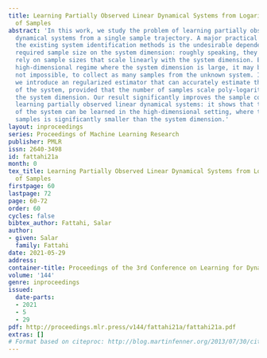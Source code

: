 ```yaml
---
title: Learning Partially Observed Linear Dynamical Systems from Logarithmic Number
  of Samples
abstract: 'In this work, we study the problem of learning partially observed linear
  dynamical systems from a single sample trajectory. A major practical challenge in
  the existing system identification methods is the undesirable dependency of their
  required sample size on the system dimension: roughly speaking, they presume and
  rely on sample sizes that scale linearly with the system dimension. Evidently, in
  high-dimensional regime where the system dimension is large, it may be costly, if
  not impossible, to collect as many samples from the unknown system. In this paper,
  we introduce an regularized estimator that can accurately estimate the Markov parameters
  of the system, provided that the number of samples scale poly-logarithmically with
  the system dimension. Our result significantly improves the sample complexity of
  learning partially observed linear dynamical systems: it shows that the Markov parameters
  of the system can be learned in the high-dimensional setting, where the number of
  samples is significantly smaller than the system dimension.'
layout: inproceedings
series: Proceedings of Machine Learning Research
publisher: PMLR
issn: 2640-3498
id: fattahi21a
month: 0
tex_title: Learning Partially Observed Linear Dynamical Systems from Logarithmic Number
  of Samples
firstpage: 60
lastpage: 72
page: 60-72
order: 60
cycles: false
bibtex_author: Fattahi, Salar
author:
- given: Salar
  family: Fattahi
date: 2021-05-29
address:
container-title: Proceedings of the 3rd Conference on Learning for Dynamics and Control
volume: '144'
genre: inproceedings
issued:
  date-parts:
  - 2021
  - 5
  - 29
pdf: http://proceedings.mlr.press/v144/fattahi21a/fattahi21a.pdf
extras: []
# Format based on citeproc: http://blog.martinfenner.org/2013/07/30/citeproc-yaml-for-bibliographies/
---
```

